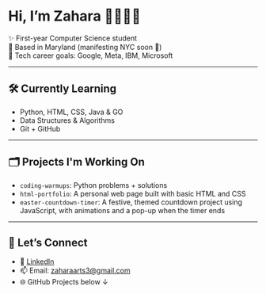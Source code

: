 # Hi, I’m Zahara 👩🏾‍💻💖
✨ First-year Computer Science student  
📍 Based in Maryland (manifesting NYC soon 🗽)  
🎯 Tech career goals: Google, Meta, IBM, Microsoft  

---

## 🛠️ Currently Learning
- Python, HTML, CSS, Java & GO
- Data Structures & Algorithms
- Git + GitHub

---

## 🗂️ Projects I'm Working On
- `coding-warmups`: Python problems + solutions
- `html-portfolio`: A personal web page built with basic HTML and CSS
- `easter-countdown-timer`: A festive, themed countdown project using JavaScript, with animations and a pop-up when the timer ends

---

## 💬 Let’s Connect
- 💼 [LinkedIn]([https://linkedin.com/in/your-link](https://www.linkedin.com/in/zahara-robinson-36a12535b/))
- 📫 Email: zaharaarts3@gmail.com
- 🌐 GitHub Projects below ↓
